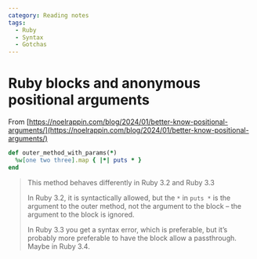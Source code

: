 ```yaml
---
category: Reading notes
tags:
  - Ruby
  - Syntax
  - Gotchas
---
```


# Ruby blocks and anonymous positional arguments

From [https://noelrappin.com/blog/2024/01/better-know-positional-arguments/](https://noelrappin.com/blog/2024/01/better-know-positional-arguments/)

```ruby
def outer_method_with_params(*)
  %w[one two three].map { |*| puts * }
end
```

> This method behaves differently in Ruby 3.2 and Ruby 3.3
>
> In Ruby 3.2, it is syntactically allowed, but the `*` in `puts *` is the argument to the outer method, not the argument to the block – the argument to the block is ignored.
> 
> In Ruby 3.3 you get a syntax error, which is preferable, but it’s probably more preferable to have the block allow a passthrough. Maybe in Ruby 3.4.
